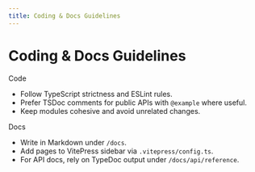 ```yaml
---
title: Coding & Docs Guidelines
---
```


# Coding & Docs Guidelines

Code
- Follow TypeScript strictness and ESLint rules.
- Prefer TSDoc comments for public APIs with `@example` where useful.
- Keep modules cohesive and avoid unrelated changes.

Docs
- Write in Markdown under `/docs`.
- Add pages to VitePress sidebar via `.vitepress/config.ts`.
- For API docs, rely on TypeDoc output under `/docs/api/reference`.

